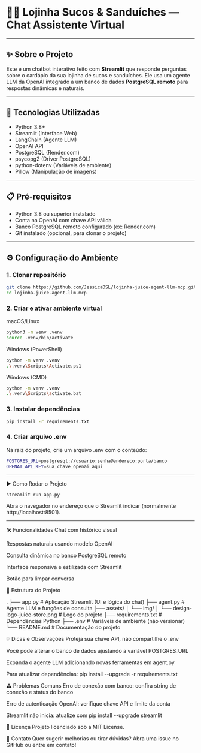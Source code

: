 # 🥪🍹 Lojinha Sucos & Sanduíches — Chat Assistente Virtual

---

## ✨ Sobre o Projeto

Este é um chatbot interativo feito com **Streamlit** que responde perguntas sobre o cardápio da sua lojinha de sucos e sanduíches. Ele usa um agente LLM da OpenAI integrado a um banco de dados **PostgreSQL remoto** para respostas dinâmicas e naturais.

---

## 🚀 Tecnologias Utilizadas

- Python 3.8+
- Streamlit (Interface Web)
- LangChain (Agente LLM)
- OpenAI API
- PostgreSQL (Render.com)
- psycopg2 (Driver PostgreSQL)
- python-dotenv (Variáveis de ambiente)
- Pillow (Manipulação de imagens)

---

## 📋 Pré-requisitos

- Python 3.8 ou superior instalado
- Conta na OpenAI com chave API válida
- Banco PostgreSQL remoto configurado (ex: Render.com)
- Git instalado (opcional, para clonar o projeto)

---

## ⚙️ Configuração do Ambiente

### 1. Clonar repositório

```bash
git clone https://github.com/JessicaDSL/lojinha-juice-agent-llm-mcp.git
cd lojinha-juice-agent-llm-mcp
```

### 2. Criar e ativar ambiente virtual

macOS/Linux

```bash
python3 -m venv .venv
source .venv/bin/activate
```

Windows (PowerShell)

```bash
python -m venv .venv
.\.venv\Scripts\Activate.ps1
```

Windows (CMD)

```bash
python -m venv .venv
.\.venv\Scripts\activate.bat
```

### 3. Instalar dependências

```bash
pip install -r requirements.txt
```

### 4. Criar arquivo .env

Na raiz do projeto, crie um arquivo .env com o conteúdo:

```bash
POSTGRES_URL=postgresql://usuario:senha@endereco:porta/banco
OPENAI_API_KEY=sua_chave_openai_aqui
```

---

▶️ Como Rodar o Projeto

```bash
streamlit run app.py
```

Abra o navegador no endereço que o Streamlit indicar (normalmente http://localhost:8501).

---

🛠 Funcionalidades
Chat com histórico visual

Respostas naturais usando modelo OpenAI

Consulta dinâmica no banco PostgreSQL remoto

Interface responsiva e estilizada com Streamlit

Botão para limpar conversa

📝 Estrutura do Projeto

.
├── app.py # Aplicação Streamlit (UI e lógica do chat)
├── agent.py # Agente LLM e funções de consulta
├── assets/
│ └── img/
│ └── design-logo-juice-store.png # Logo do projeto
├── requirements.txt # Dependências Python
├── .env # Variáveis de ambiente (não versionar)
└── README.md # Documentação do projeto

💡 Dicas e Observações
Proteja sua chave API, não compartilhe o .env

Você pode alterar o banco de dados ajustando a variável POSTGRES_URL

Expanda o agente LLM adicionando novas ferramentas em agent.py

Para atualizar dependências: pip install --upgrade -r requirements.txt

⚠️ Problemas Comuns
Erro de conexão com banco: confira string de conexão e status do banco

Erro de autenticação OpenAI: verifique chave API e limite da conta

Streamlit não inicia: atualize com pip install --upgrade streamlit

📜 Licença
Projeto licenciado sob a MIT License.

🤝 Contato
Quer sugerir melhorias ou tirar dúvidas? Abra uma issue no GitHub ou entre em contato!
